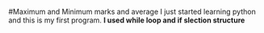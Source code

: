 #Maximum and Minimum marks and average
I just started learning python and this is my first program.
**I used while loop and if slection structure**
